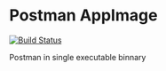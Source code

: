 # Postman AppImage

[![Build Status](https://travis-ci.org/showcheap/postman-appimage.svg?branch=6.3.0)](https://travis-ci.org/showcheap/postman-appimage)

Postman in single executable binnary
